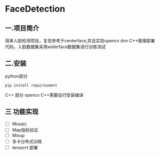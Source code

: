 # FaceDetection
## 一.项目简介
简单人脸检测项目，复现参考于centerface,并且实现opencv dnn C++推理部署代码，人脸数据集采用widerface数据集进行训练测试
## 二.安装
python部分  

``
pip install requiresment
``

C++ 部分  opencv C++需要自行安装编译

## 三 功能实现
- [ ] Mosaic
- [ ] Map指标验证
- [ ] Mixup
- [ ] 多卡分布式训练
- [ ] tensorrt 部署
